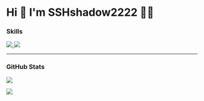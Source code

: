 # Hi 👋 I'm SSHshadow2222 🐱‍👤 

### Skills
<p>
  <a href="https://skillicons.dev">
    <img src="https://skillicons.dev/icons?i=python,java,javascript,php,cpp" />  
    <img src="https://skillicons.dev/icons?i=django,spring,html,css,react,redux,jquery,sass,bootstrap" />
  </a>
</p>

<hr>

### GitHub Stats

![](https://github-readme-stats.vercel.app/api/top-langs?username=sshshadow222&show_icons=true&locale=en&layout=compact&theme=dark)

![](https://github-readme-stats.vercel.app/api?username=sshshadow222&show_icons=true&locale=en&theme=dark)
